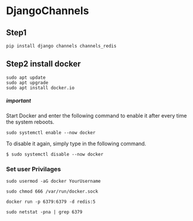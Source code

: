 # DjangoChannels

## Step1
```
pip install django channels channels_redis
```

## Step2 install docker
```
sudo apt update
sudo apt upgrade
sudo apt install docker.io
```

##### important 
Start Docker and enter the following command to enable it after every time the system reboots.
```
sudo systemctl enable --now docker
```

To disable it again, simply type in the following command.
```
$ sudo systemctl disable --now docker
```
### Set user Privilages
```
sudo usermod -aG docker YourUsername

sudo chmod 666 /var/run/docker.sock

docker run -p 6379:6379 -d redis:5

sudo netstat -pna | grep 6379
```

